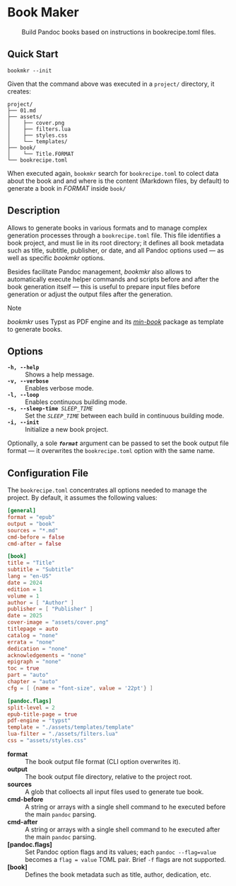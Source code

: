 # Book Maker

<center>
  Build Pandoc books based on instructions in bookrecipe.toml files.
</center>


## Quick Start

```
bookmkr --init
```

Given that the command above was executed in a `project/` directory, it creates:

```
project/
├── 01.md
├── assets/
│    ├── cover.png
│    ├── filters.lua
│    ├── styles.css
│    └── templates/
├── book/
│    └── Title.FORMAT
└── bookrecipe.toml

```

When executed again, `bookmkr` search for `bookrecipe.toml` to colect data about
the book and and where is the content (Markdown files, by default) to generate a book
in _FORMAT_ inside `book/`


## Description

Allows to generate books in various formats and to manage complex generation
processes through a `bookrecipe.toml` file. This file identifies a book project,
and must lie in its root directory; it defines all book metadata such as title,
subtitle, publisher, or date, and all Pandoc options used — as well as specific
_bookmkr_ options.

Besides facilitate Pandoc management, _bookmkr_ also allows to
automatically execute helper commands and scripts before and after the book
generation itself — this is useful to prepare input files before generation or
adjust the output files after the generation.

> [!NOTE]
> _bookmkr_ uses Typst as PDF engine and its _[min-book](https://typst.app/universe/package/min-book)_
> package as template to generate books.


## Options

<dl>
  <dt><code><strong>-h, --help</strong></code></dt>
  <dd>Shows a help message.</dd>

  <dt><code><strong>-v, --verbose</strong></code></dt>
  <dd>Enables verbose mode.</dd>
 
  <dt><code><strong>-l, --loop</strong></code></dt>
  <dd>Enables continuous building mode.</dd>
  
  <dt><code><strong>-s, --sleep-time</strong> <em>SLEEP_TIME</em></code></dt>
  <dd>Set the <code><em>SLEEP_TIME</em></code> between each build in continuous building mode.</dd>
  
  <dt><code><strong>-i, --init</strong></code></dt>
  <dd>Initialize a new book project.</dd>
</dl>

Optionally, a sole _**`format`**_ argument can be passed to set the book output file
format — it overwrites the `bookrecipe.toml` option with the same name.


## Configuration File

The `bookrecipe.toml` concentrates all options needed to manage the project.
By default, it assumes the following values:

```toml
[general]
format = "epub"
output = "book"
sources = "*.md"
cmd-before = false
cmd-after = false

[book]
title = "Title"
subtitle = "Subtitle"
lang = "en-US"
date = 2024
edition = 1
volume = 1
author = [ "Author" ]
publisher = [ "Publisher" ]
date = 2025
cover-image = "assets/cover.png"
titlepage = auto
catalog = "none"
errata = "none"
dedication = "none"
acknowledgements = "none"
epigraph = "none"
toc = true
part = "auto"
chapter = "auto"
cfg = [ {name = "font-size", value = '22pt'} ]

[pandoc.flags]
split-level = 2
epub-title-page = true
pdf-engine = "typst"
template = "./assets/templates/template"
lua-filter = "./assets/filters.lua"
css = "assets/styles.css"
```

<dl>
  <dt><strong>format</strong></dt>
  <dd>The book output file format (CLI option overwrites it).</dd>
  
  <dt><strong>output</strong></dt>
  <dd>The book output file directory, relative to the project root.</dd>
  
  <dt><strong>sources</strong></dt>
  <dd>A glob that colloects all input files used to generate tue book.</dd>

  <dt><strong>cmd-before</strong></dt>
  <dd>A string or arrays with a single shell command to he executed before the
  main <code>pandoc</code> parsing.</dd>

  <dt><strong>cmd-after</strong></dt>
  <dd>A string or arrays with a single shell command to he executed after the
  main <code>pandoc</code> parsing.</dd>
  
  <dt><strong>[pandoc.flags]</strong></dt>
  <dd>Set Pandoc option flags and its values; each <code>pandoc --flag=value</code>
  becomes a <code>flag = value</code> TOML pair. Brief <code>-f</code> flags are not supported.</dd>
  
  <dt><strong>[book]</strong></dt>
  <dd>Defines the book metadata such as title, author, dedication, etc.</dd>
  
</dl>